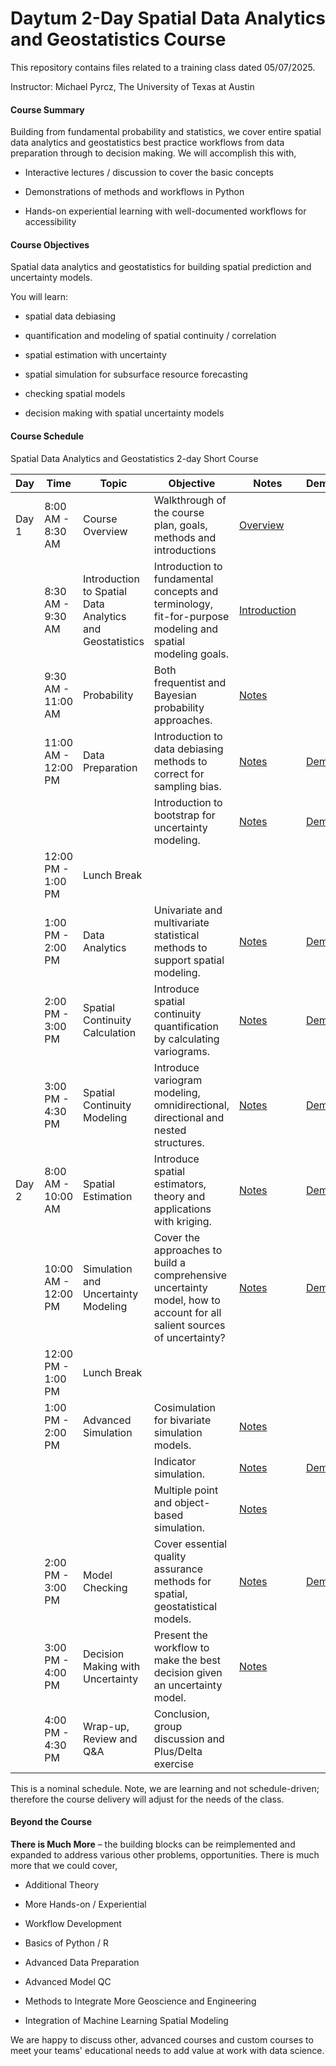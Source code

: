 # Daytum 2-Day Spatial Data Analytics and Geostatistics Course 

This repository contains files related to a training class dated 05/07/2025.

Instructor: Michael Pyrcz, The University of Texas at Austin

#### Course Summary

Building from fundamental probability and statistics, we cover entire spatial data analytics and geostatistics best practice workflows from data preparation through to decision making. We will accomplish this with,

* Interactive lectures / discussion to cover the basic concepts

* Demonstrations of methods and workflows in Python 

* Hands-on experiential learning with well-documented workflows for accessibility


#### Course Objectives

Spatial data analytics and geostatistics for building spatial prediction and uncertainty models.

You will learn:

* spatial data debiasing

* quantification and modeling of spatial continuity / correlation

* spatial estimation with uncertainty

* spatial simulation for subsurface resource forecasting

* checking spatial models

* decision making with spatial uncertainty models

#### Course Schedule

Spatial Data Analytics and Geostatistics 2-day Short Course

| Day   | Time                  | Topic                                  | Objective                                                                                      |  Notes  | Demonstration | Interactivity |
|-------|-----------------------|----------------------------------------|------------------------------------------------------------------------------------------------|--------|---------|---------|
| Day 1 | 8:00 AM - 8:30 AM     | Course Overview                        | Walkthrough of the course plan, goals, methods and introductions                               | [Overview](/pdfs/CourseOverview.pdf) | | |
|       | 8:30 AM - 9:30 AM     | Introduction to Spatial Data Analytics and Geostatistics | Introduction to fundamental concepts and terminology, fit-for-purpose modeling and spatial modeling goals. | [Introduction](/pdfs/Introduction.pdf)    | | |
|       | 9:30 AM - 11:00 AM    | Probability                            | Both frequentist and Bayesian probability approaches.                                          | [Notes](/Pyrcz_UTCourse/02_Probability.pdf) | | [Dashboard](/notebooks/Interactive_Sivia_Coin_Toss.ipynb) |
|       | 11:00 AM - 12:00 PM   | Data Preparation                       | Introduction to data debiasing methods to correct for sampling bias. | [Notes](/Pyrcz_UTCourse/09b_Spatial_Debias.pdf) | [Demo](/notebooks/declustering.ipynb)| [Dashboard](/notebooks/Interactive_Declustering.ipynb) |
|       |   |                       | Introduction to bootstrap for uncertainty modeling. | [Notes](/Pyrcz_UTCourse/05_Univariate_Distributions.pdf) | [Demo](/notebooks/bootstrap.ipynb) | [Dashboard](/notebooks/Interactive_Bootstrap.ipynb) |
|       | 12:00 PM - 1:00 PM    | Lunch Break                            |                                                                                                |  | | |
|       | 1:00 PM - 2:00 PM     | Data Analytics                         | Univariate and multivariate statistical methods to support spatial modeling.                   | [Notes](/Pyrcz_UTCourse/08_Bivariate_Correlation.pdf) | [Demo](/notebooks/multivariate_analysis.ipynb) | [Dashbaord](https://github.com/daytum/geostats_training/blob/main/notebooks/Interactive_Correlation_Coefficient.ipynb) |
|       | 2:00 PM - 3:00 PM     | Spatial Continuity Calculation         | Introduce spatial continuity quantification by calculating variograms.                         | [Notes](/Pyrcz_UTCourse/10_Spatial_Calc.pdf) | [Demo](/notebooks/variogram_calculation.ipynb) | [Dashbaord](/notebooks/Interactive_Variogram_Calculation.ipynb) |
|       | 3:00 PM - 4:30 PM     | Spatial Continuity Modeling            | Introduce variogram modeling, omnidirectional, directional and nested structures.              | [Notes](/Pyrcz_UTCourse/11_Spatial_Interpretation_Modeling.pdf) | [Demo](/notebooks/variogram_modeling.ipynb) | [Dashboard](/notebooks/Interactive_Variogram_Calculation_Modeling.ipynb) |
| Day 2 | 8:00 AM - 10:00 AM    | Spatial Estimation                     | Introduce spatial estimators, theory and applications with kriging.                            | [Notes](/Pyrcz_UTCourse/12_Kriging.pdf)  | [Demo](/notebooks/kriging.ipynb) | [Dashboard](/notebooks/Interactive_Simple_Kriging.ipynb) |
|       | 10:00 AM - 12:00 PM   | Simulation and Uncertainty Modeling    | Cover the approaches to build a comprehensive uncertainty model, how to account for all salient sources of uncertainty? | [Notes](/Pyrcz_UTCourse/13_Simulation.pdf) | [Demo](/notebooks/simulation.ipynb) | [Dashbaord](/notebooks/Interactive_Simulation.ipynb) |
|       | 12:00 PM - 1:00 PM    | Lunch Break                            |                                                                                                |  | | |
|       | 1:00 PM - 2:00 PM     | Advanced Simulation                    | Cosimulation for bivariate simulation models. | [Notes](/Pyrcz_UTCourse/16_Cosimulation.pdf) | | |
|       |                       |                                        | Indicator simulation.                                                              | [Notes](/Pyrcz_UTCourse/14_Simulation_Indicator.pdf)  | [Demo](/notebooks/sisim.ipynb) | | 
|       |                       |                                        | Multiple point and object-based simulation.                                                    | [Notes](/Pyrcz_UTCourse/15_Simulation_Facies.pdf) | | |
|       | 2:00 PM - 3:00 PM     | Model Checking                         | Cover essential quality assurance methods for spatial, geostatistical models.                  | [Notes](/Pyrcz_UTCourse/16b_Model_Checking.pdf) | [Demo](/notebooks/model_checking.ipynb) | |
|       | 3:00 PM - 4:00 PM     | Decision Making with Uncertainty       | Present the workflow to make the best decision given an uncertainty model.                     | [Notes](/Pyrcz_UTCourse/16c_Decision_Making.pdf) |  | [Dashbaord](/notebooks/Interactive_Decision_Making.ipynb) |
|       | 4:00 PM - 4:30 PM     | Wrap-up, Review and Q&A                | Conclusion, group discussion and Plus/Delta exercise                                           |  |  | |

This is a nominal schedule. Note, we are learning and not schedule-driven; therefore the course delivery will adjust for the needs of the class. 

#### Beyond the Course

**There is Much More** – the building blocks can be reimplemented and expanded to address various other problems, opportunities. There is much more that we could cover,

* Additional Theory

* More Hands-on / Experiential

* Workflow Development

* Basics of Python / R

* Advanced Data Preparation

* Advanced Model QC

* Methods to Integrate More Geoscience and Engineering

* Integration of Machine Learning Spatial Modeling

We are happy to discuss other, advanced courses and custom courses to meet your teams' educational needs to add value at work with data science.

